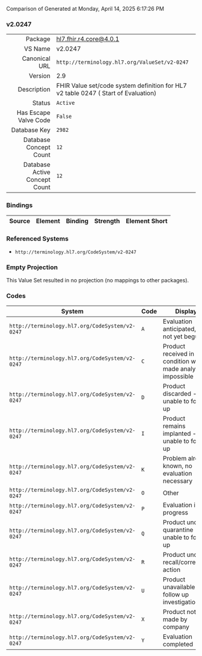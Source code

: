 Comparison of 
Generated at Monday, April 14, 2025 6:17:26 PM

### v2.0247

|      |     |
| ---: | --- |
| Package | hl7.fhir.r4.core@4.0.1 |
| VS Name | v2.0247 |
| Canonical URL | `http://terminology.hl7.org/ValueSet/v2-0247` |
| Version | 2.9 |
| Description | FHIR Value set/code system definition for HL7 v2 table 0247 ( Start of Evaluation) |
| Status | `Active` |
| Has Escape Valve Code | `False` |
| Database Key | `2982` |
| Database Concept Count | `12` |
| Database Active Concept Count | `12` |
### Bindings

| Source | Element | Binding | Strength | Element Short |
| ------ | ------- | ------- | -------- | ------------- |

### Referenced Systems

* `http://terminology.hl7.org/CodeSystem/v2-0247`
### Empty Projection

This Value Set resulted in no projection (no mappings to other packages).

### Codes

| System | Code | Display |
| ------ | ---- | ------- |
| `http://terminology.hl7.org/CodeSystem/v2-0247` | `A` | Evaluation anticipated, but not yet begun |
| `http://terminology.hl7.org/CodeSystem/v2-0247` | `C` | Product received in condition which made analysis impossible |
| `http://terminology.hl7.org/CodeSystem/v2-0247` | `D` | Product discarded -- unable to follow up |
| `http://terminology.hl7.org/CodeSystem/v2-0247` | `I` | Product remains implanted -- unable to follow up |
| `http://terminology.hl7.org/CodeSystem/v2-0247` | `K` | Problem already known, no evaluation necessary |
| `http://terminology.hl7.org/CodeSystem/v2-0247` | `O` | Other |
| `http://terminology.hl7.org/CodeSystem/v2-0247` | `P` | Evaluation in progress |
| `http://terminology.hl7.org/CodeSystem/v2-0247` | `Q` | Product under quarantine -- unable to follow up |
| `http://terminology.hl7.org/CodeSystem/v2-0247` | `R` | Product under recall/corrective action |
| `http://terminology.hl7.org/CodeSystem/v2-0247` | `U` | Product unavailable for follow up investigation |
| `http://terminology.hl7.org/CodeSystem/v2-0247` | `X` | Product not made by company |
| `http://terminology.hl7.org/CodeSystem/v2-0247` | `Y` | Evaluation completed |
